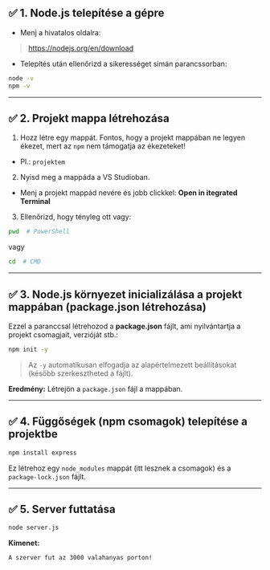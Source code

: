 
## ✅ **1. Node.js telepítése a gépre**



- Menj a hivatalos oldalra:  

> https://nodejs.org/en/download
   


- Telepítés után ellenőrizd a sikerességet simán parancssorban:

```bash
node -v
npm -v
```



---

## ✅ **2. Projekt mappa létrehozása**

1. Hozz létre egy mappát. Fontos, hogy a projekt mappában ne legyen ékezet, mert az `npm` nem támogatja az ékezeteket!

- Pl.: `projektem`

2. Nyisd meg a mappáda a VS Studioban.

- Menj a projekt mappád nevére és jobb clickkel: **Open in itegrated Terminal**

3. Ellenőrizd, hogy tényleg ott vagy:

```bash
pwd  # PowerShell
```

vagy

```bash
cd  # CMD
```

---

## ✅ **3. Node.js környezet inicializálása a projekt mappában (package.json létrehozása)**

Ezzel a paranccsal létrehozod a **package.json** fájlt, ami nyilvántartja a projekt csomagjait, verzióját stb.:

```bash
npm init -y
```

> Az `-y` automatikusan elfogadja az alapértelmezett beállításokat (később szerkesztheted a fájlt).

**Eredmény:** Létrejön a `package.json` fájl a mappában.

---

## ✅ **4. Függőségek (npm csomagok) telepítése a projektbe**


```bash
npm install express
```

Ez létrehoz egy `node_modules` mappát (itt lesznek a csomagok) és a `package-lock.json` fájlt.

---

## ✅ **5. Server futtatása**


```bash
node server.js
```

**Kimenet:**

```
A szerver fut az 3000 valahanyas porton!
```

